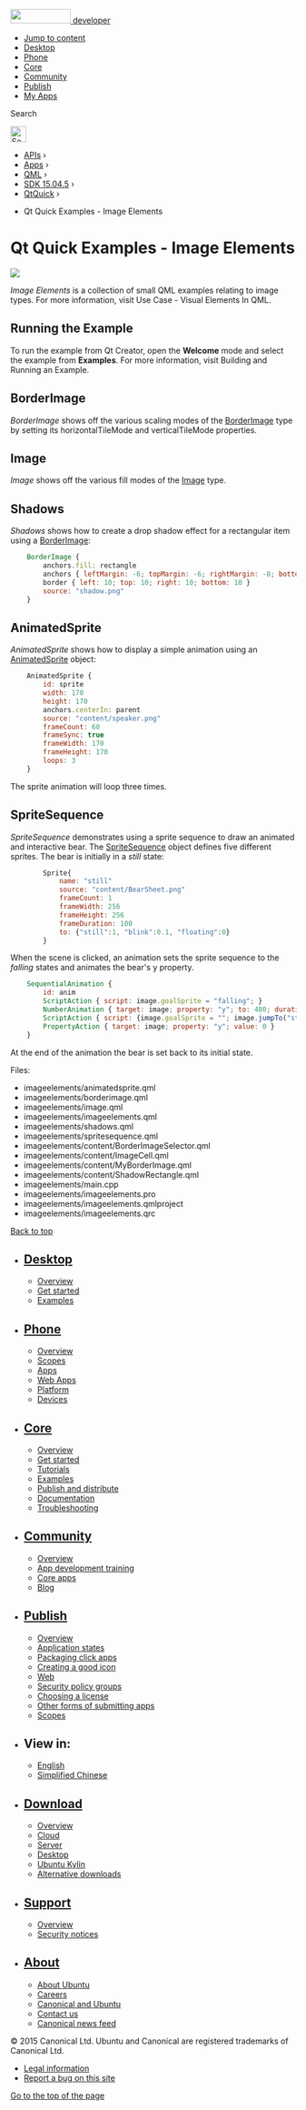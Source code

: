 <a href="https://developer.ubuntu.com/" class="logo-ubuntu"><img src="https://developer.ubuntu.com/assets/sites/ubuntu/latest/u/img/logos/logo-ubuntu-orange.svg" width="106" height="25" /> <span>developer</span></a>

-   [Jump to content](index.html#main-content)
-   [Desktop](https://developer.ubuntu.com/en/desktop/)
-   [Phone](https://developer.ubuntu.com/en/phone/)
-   [Core](https://developer.ubuntu.com/core)
-   [Community](https://developer.ubuntu.com/en/community/)
-   [Publish](https://developer.ubuntu.com/en/publish/)
-   [My Apps](https://myapps.developer.ubuntu.com/)

Search

<img src="https://developer.ubuntu.com/assets/sites/ubuntu/latest/u/img/search-white.svg" alt="Search" height="28" />

-   [APIs](../../../../index.html) ›
-   [Apps](../../../index.html) ›
-   [QML](../../index.html) ›
-   <a href="../index.html" class="sub-nav-item">SDK 15.04.5</a> ›
-   <a href="../QtQuick/index.html" class="sub-nav-item">QtQuick</a> ›

<!-- -->

-   Qt Quick Examples - Image Elements

Qt Quick Examples - Image Elements
==================================

<span class="subtitle"></span>
<span id="details"></span>
![](https://developer.ubuntu.com/static/devportal_uploaded/d67e9217-a197-44df-aa0a-ccb2e8351a00-api/apps/qml/sdk-15.04.5/qtquick-imageelements-example/images/qml-imageelements-example.png)

*Image Elements* is a collection of small QML examples relating to image types. For more information, visit Use Case - Visual Elements In QML.

<span id="running-the-example"></span>
Running the Example
-------------------

To run the example from Qt Creator, open the **Welcome** mode and select the example from **Examples**. For more information, visit Building and Running an Example.

<span id="borderimage"></span>
BorderImage
-----------

*BorderImage* shows off the various scaling modes of the [BorderImage](https://developer.ubuntu.com/api/apps/qml/sdk-15.04.5/QtQuick.imageelements/#borderimage) type by setting its horizontalTileMode and verticalTileMode properties.

<span id="image"></span>
Image
-----

*Image* shows off the various fill modes of the [Image](https://developer.ubuntu.com/api/apps/qml/sdk-15.04.5/QtQuick.imageelements/#image) type.

<span id="shadows"></span>
Shadows
-------

*Shadows* shows how to create a drop shadow effect for a rectangular item using a [BorderImage](https://developer.ubuntu.com/api/apps/qml/sdk-15.04.5/QtQuick.imageelements/#borderimage):

``` qml
    BorderImage {
        anchors.fill: rectangle
        anchors { leftMargin: -6; topMargin: -6; rightMargin: -8; bottomMargin: -8 }
        border { left: 10; top: 10; right: 10; bottom: 10 }
        source: "shadow.png"
    }
```

<span id="animatedsprite"></span>
AnimatedSprite
--------------

*AnimatedSprite* shows how to display a simple animation using an [AnimatedSprite](../QtQuick.qtquick-effects-sprites/index.html#animatedsprite) object:

``` qml
    AnimatedSprite {
        id: sprite
        width: 170
        height: 170
        anchors.centerIn: parent
        source: "content/speaker.png"
        frameCount: 60
        frameSync: true
        frameWidth: 170
        frameHeight: 170
        loops: 3
    }
```

The sprite animation will loop three times.

<span id="spritesequence"></span>
SpriteSequence
--------------

*SpriteSequence* demonstrates using a sprite sequence to draw an animated and interactive bear. The [SpriteSequence](https://developer.ubuntu.com/api/apps/qml/sdk-15.04.5/QtQuick.imageelements/#spritesequence) object defines five different sprites. The bear is initially in a *still* state:

``` qml
        Sprite{
            name: "still"
            source: "content/BearSheet.png"
            frameCount: 1
            frameWidth: 256
            frameHeight: 256
            frameDuration: 100
            to: {"still":1, "blink":0.1, "floating":0}
        }
```

When the scene is clicked, an animation sets the sprite sequence to the *falling* states and animates the bear's y property.

``` qml
    SequentialAnimation {
        id: anim
        ScriptAction { script: image.goalSprite = "falling"; }
        NumberAnimation { target: image; property: "y"; to: 480; duration: 12000; }
        ScriptAction { script: {image.goalSprite = ""; image.jumpTo("still");} }
        PropertyAction { target: image; property: "y"; value: 0 }
    }
```

At the end of the animation the bear is set back to its initial state.

Files:

-   imageelements/animatedsprite.qml
-   imageelements/borderimage.qml
-   imageelements/image.qml
-   imageelements/imageelements.qml
-   imageelements/shadows.qml
-   imageelements/spritesequence.qml
-   imageelements/content/BorderImageSelector.qml
-   imageelements/content/ImageCell.qml
-   imageelements/content/MyBorderImage.qml
-   imageelements/content/ShadowRectangle.qml
-   imageelements/main.cpp
-   imageelements/imageelements.pro
-   imageelements/imageelements.qmlproject
-   imageelements/imageelements.qrc

[Back to top](index.html#)

-   [Desktop](https://developer.ubuntu.com/en/desktop/)
    ---------------------------------------------------

    -   [Overview](https://developer.ubuntu.com/en/desktop/)
    -   [Get started](http://snapcraft.io/?utm_source=developer.ubuntu.com&utm_medium=devportal&utm_term=snaps%20snapcraft%20desktop&utm_content=menu&utm_campaign=duc_snappers)
    -   [Examples](https://github.com/ubuntu/snappy-playpen)

-   [Phone](https://developer.ubuntu.com/en/phone/)
    -----------------------------------------------

    -   [Overview](https://developer.ubuntu.com/en/phone/)
    -   [Scopes](https://developer.ubuntu.com/en/phone/scopes/)
    -   [Apps](https://developer.ubuntu.com/en/phone/apps/)
    -   [Web Apps](https://developer.ubuntu.com/en/phone/web/)
    -   [Platform](https://developer.ubuntu.com/en/phone/platform/)
    -   [Devices](https://developer.ubuntu.com/en/phone/devices/)

-   [Core](https://developer.ubuntu.com/core)
    -----------------------------------------

    -   [Overview](https://developer.ubuntu.com/core)
    -   [Get started](https://developer.ubuntu.com/core/get-started)
    -   [Tutorials](https://developer.ubuntu.com/core/tutorials)
    -   [Examples](https://developer.ubuntu.com/core/examples)
    -   [Publish and distribute](https://developer.ubuntu.com/core/publish-and-distribute)
    -   [Documentation](https://developer.ubuntu.com/core/documentation)
    -   [Troubleshooting](https://developer.ubuntu.com/core/troubleshooting)

-   [Community](https://developer.ubuntu.com/en/community/)
    -------------------------------------------------------

    -   [Overview](https://developer.ubuntu.com/en/community/)
    -   [App development training](https://developer.ubuntu.com/en/community/training/)
    -   [Core apps](https://developer.ubuntu.com/en/community/core-apps/)
    -   [Blog](https://developer.ubuntu.com/en/community/blog/)

-   [Publish](https://developer.ubuntu.com/en/publish/)
    ---------------------------------------------------

    -   [Overview](https://developer.ubuntu.com/en/publish/)
    -   [Application states](https://developer.ubuntu.com/en/publish/application-states/)
    -   [Packaging click apps](https://developer.ubuntu.com/en/publish/packaging-click-apps/)
    -   [Creating a good icon](https://developer.ubuntu.com/en/publish/creating-a-good-icon/)
    -   [Web](https://developer.ubuntu.com/en/publish/web/)
    -   [Security policy groups](https://developer.ubuntu.com/en/publish/security-policy-groups/)
    -   [Choosing a license](https://developer.ubuntu.com/en/publish/choosing-a-license/)
    -   [Other forms of submitting apps](https://developer.ubuntu.com/en/publish/other-forms-of-submitting-apps/)
    -   [Scopes](https://developer.ubuntu.com/en/publish/scopes/)

-   View in:
    --------

    -   [English](index.html "Change to language: English")
    -   [Simplified Chinese](index.html "Change to language: Simplified Chinese")

-   [Download](http://ubuntu.com/download/)
    ---------------------------------------

    -   [Overview](http://ubuntu.com/download)
    -   [Cloud](http://ubuntu.com/download/cloud)
    -   [Server](http://ubuntu.com/download/server)
    -   [Desktop](http://ubuntu.com/download/desktop)
    -   [Ubuntu Kylin](http://ubuntu.com/download/ubuntu-kylin)
    -   [Alternative downloads](http://ubuntu.com/download/alternative-downloads)

-   [Support](http://ubuntu.com/support/)
    -------------------------------------

    -   [Overview](http://ubuntu.com/support)
    -   [Security notices](http://www.ubuntu.com/usn/)

-   [About](http://ubuntu.com/about/)
    ---------------------------------

    -   [About Ubuntu](http://ubuntu.com/about/about-ubuntu)
    -   [Careers](http://www.canonical.com/careers)
    -   [Canonical and Ubuntu](http://ubuntu.com/about/canonical-and-ubuntu)
    -   [Contact us](http://ubuntu.com/about/contact-us)
    -   [Canonical news feed](http://insights.ubuntu.com/feed/)

© 2015 Canonical Ltd. Ubuntu and Canonical are registered trademarks of Canonical Ltd.

-   [Legal information](http://www.ubuntu.com/legal)
-   [Report a bug on this site](https://bugs.launchpad.net/developer-ubuntu-com/)

<span class="accessibility-aid">[Go to the top of the page](index.html#)</span>
